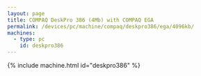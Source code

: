 ```yaml
---
layout: page
title: COMPAQ DeskPro 386 (4Mb) with COMPAQ EGA
permalink: /devices/pc/machine/compaq/deskpro386/ega/4096kb/
machines:
  - type: pc
    id: deskpro386
---
```


{% include machine.html id="deskpro386" %}
